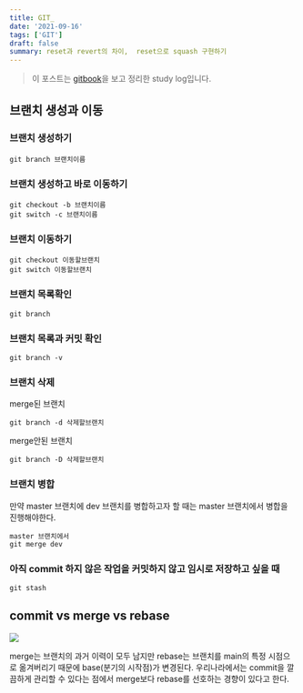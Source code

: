 ```yaml
---
title: GIT_
date: '2021-09-16'
tags: ['GIT']
draft: false
summary: reset과 revert의 차이,  reset으로 squash 구현하기
---
```


> 이 포스트는 [gitbook](https://git-scm.com/book/ko/v2)을 보고 정리한 study log입니다.

## 브랜치 생성과 이동

### 브랜치 생성하기

```
git branch 브랜치이름
```

### 브랜치 생성하고 바로 이동하기

```
git checkout -b 브랜치이름
git switch -c 브랜치이름
```

### 브랜치 이동하기

```
git checkout 이동할브랜치
git switch 이동할브랜치
```

### 브랜치 목록확인

```
git branch
```

### 브랜치 목록과 커밋 확인

```
git branch -v
```

### 브랜치 삭제

merge된 브랜치

```
git branch -d 삭제할브랜치
```

merge안된 브랜치

```
git branch -D 삭제할브랜치
```

### 브랜치 병합

만약 master 브랜치에 dev 브랜치를 병합하고자 할 때는 master 브랜치에서 병합을 진행해야한다.

```
master 브랜치에서
git merge dev
```

### 아직 commit 하지 않은 작업을 커밋하지 않고 임시로 저장하고 싶을 때

```
git stash
```

## commit vs merge vs rebase

![](https://media.vlpt.us/images/kgh239/post/b889ec37-1ce2-4065-94a5-6aa9591f07a2/image.png)

merge는 브랜치의 과거 이력이 모두 남지만 rebase는 브랜치를 main의 특정 시점으로 옮겨버리기 때문에 base(분기의 시작점)가 변경된다. 우리나라에서는 commit을 깔끔하게 관리할 수 있다는 점에서 merge보다 rebase를 선호하는 경향이 있다고 한다.
